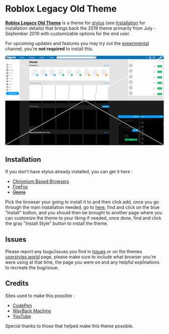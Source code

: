 # Roblox Legacy Old Theme
**[Roblox Legacy Old Theme](//userstyles.world/style/5399/)** is a theme for [stylus](https://add0n.com/stylus.html) (see [Installation](//github.com/tersiswilvin/Roblox-2019-Old-Theme#Installation) for installation details) that brings back the 2019 theme primarily from July - September 2019 with customizable options for the end user.

For upcoming updates and features you may try out the [experimental](//github.com/tersiswilvin/Roblox-2019-Old-Theme/raw/Release/Dev/Experimental/src/R19OTExperimental.user.css) channel, you're **not required** to install this.

<p align="center">
    <img src="Dev/Master/Thumbnails/Outputs/2019ROT.png" alt="Roblox Legacy Old Theme Preview">
</p>

## Installation

If you don't have stylus already installed, you can get it here :
- [Chromium Based Browsers](//chrome.google.com/webstore/detail/stylus/clngdbkpkpeebahjckkjfobafhncgmne)
- [FireFox](//addons.mozilla.org/en-US/firefox/addon/styl-us/?utm_source=addons.mozilla.org&utm_medium=referral&utm_content=search)
- <s>[Opera](//addons.opera.com/extensions/details/stylus/)</s>

Pick the browser your going to install it to and then click add, once you go through the main installation needed, go to [here](//userstyles.world/style/5399/), find and click on the blue "Install" button, and you should then be brought to another page where you can customize the theme to your liking if needed, once done, find and click the gray "Install Style" button to install the theme.

## Issues

Please report any bugs/issues you find in [Issues](//github.com/tersiswilvin/Roblox-2019-Old-Theme/issues) or on the themes [userstyles.world](//userstyles.world/style/5399/) page, please make sure to include what browser you're were using at that time, the page you were on and any helpful explinations to recreate the bug/issue.

## Credits

Sites used to make this possible :
- [CodePen](https://codepen.io)
- [WayBack Machine](https://web.archive.org)
- [YouTube](https://www.YouTube.com)

Special thanks to those that helped make this theme possible.
